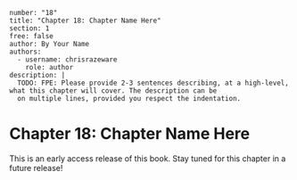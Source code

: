 ```metadata
number: "18"
title: "Chapter 18: Chapter Name Here"
section: 1
free: false
author: By Your Name
authors:
  - username: chrisrazeware
    role: author
description: |
  TODO: FPE: Please provide 2-3 sentences describing, at a high-level, what this chapter will cover. The description can be
  on multiple lines, provided you respect the indentation.
```

# Chapter 18: Chapter Name Here

This is an early access release of this book. Stay tuned for this chapter in a future release!